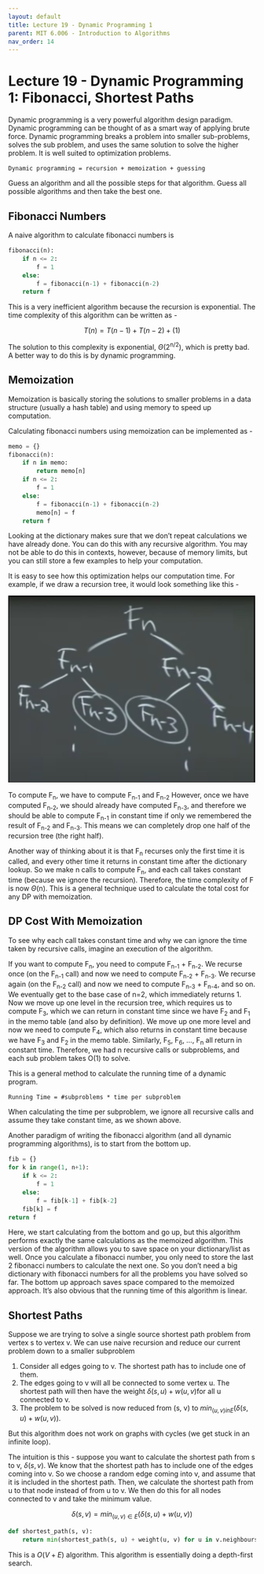 ```yaml
---
layout: default
title: Lecture 19 - Dynamic Programming 1
parent: MIT 6.006 - Introduction to Algorithms
nav_order: 14
---
```


# Lecture 19 - Dynamic Programming 1: Fibonacci, Shortest Paths
Dynamic programming is a very powerful algorithm design paradigm. Dynamic programming can be thought of as a smart way of applying brute force. Dynamic programming breaks a problem into smaller sub-problems, solves the sub problem, and uses the same solution to solve the higher problem. It is well suited to optimization problems.

~~~
Dynamic programming = recursion + memoization + guessing
~~~

Guess an algorithm and all the possible steps for that algorithm. Guess all possible algorithms and then take the best one.

## Fibonacci Numbers
A naive algorithm to calculate fibonacci numbers is

~~~python
fibonacci(n):
    if n <= 2:
        f = 1
    else:
        f = fibonacci(n-1) + fibonacci(n-2)
    return f
~~~

This is a very inefficient algorithm because the recursion is exponential.
The time complexity of this algorithm can be written as -

$$T(n) = T(n-1) + T(n-2) +(1)$$

The solution to this complexity is exponential, $\Theta$(2<sup>n/2</sup>), which is pretty bad. A better way to do this is by dynamic programming.

## Memoization
Memoization is basically storing the solutions to smaller problems in a data structure (usually a hash table) and using memory to speed up computation.

Calculating fibonacci numbers using memoization can be implemented as -

~~~python
memo = {}
fibonacci(n):
    if n in memo:
        return memo[n]
    if n <= 2:
        f = 1
    else:
        f = fibonacci(n-1) + fibonacci(n-2)
        memo[n] = f
    return f
~~~

Looking at the dictionary makes sure that we don’t repeat calculations we have already done. You can do this with any recursive algorithm. You may not be able to do this in contexts, however, because of memory limits, but you can still store a few examples to help your computation.

It is easy to see how this optimization helps our computation time. For example, if we draw a recursion tree, it would look something like this -

![Memoization recursion tree](./media/lec19-1.jpg)

To compute F<sub>n</sub>, we have to compute F<sub>n-1</sub> and F<sub>n-2</sub> However, once we have computed F<sub>n-2</sub>, we should already have computed F<sub>n-3</sub>, and therefore we should be able to compute F<sub>n-1</sub> in constant time if only we remembered the result of F<sub>n-2</sub> and F<sub>n-3</sub>. This means we can completely drop one half of the recursion tree (the right half).

Another way of thinking about it is that F<sub>n</sub> recurses only the first time it is called, and every other time it returns in constant time after the dictionary lookup. So we make n calls to compute F<sub>n</sub>, and each call takes constant time (because we ignore the recursion). Therefore, the time complexity of F is now $\Theta$(n). This is a general technique used to calculate the total cost for any DP with memoization.

## DP Cost With Memoization
To see why each call takes constant time and why we can ignore the time taken by recursive calls, imagine an execution of the algorithm.

If you want to compute F<sub>n</sub>, you need to compute F<sub>n-1</sub> + F<sub>n-2</sub>. We recurse once (on the F<sub>n-1</sub> call) and now we need to compute F<sub>n-2</sub> + F<sub>n-3</sub>. We recurse again (on the F<sub>n-2</sub> call) and now we need to compute F<sub>n-3</sub> + F<sub>n-4</sub>, and so on. We eventually get to the base case of n=2, which immediately returns 1. Now we move up one level in the recursion tree, which requires us to compute F<sub>3</sub>, which we can return in constant time since we have F<sub>2</sub> and F<sub>1</sub> in the memo table (and also by definition). We move up one more level and now we need to compute F<sub>4</sub>, which also returns in constant time because we have F<sub>3</sub> and F<sub>2</sub> in the memo table. Similarly, F<sub>5</sub>, F<sub>6</sub>, …, F<sub>n</sub> all return in constant time. Therefore, we had n recursive calls or subproblems, and each sub problem takes O(1) to solve.

This is a general method to calculate the running time of a dynamic program.

~~~
Running Time = #subproblems * time per subproblem
~~~

When calculating the time per subproblem, we ignore all recursive calls and assume they take constant time, as we shown above.

Another paradigm of writing the fibonacci algorithm (and all dynamic programming algorithms), is to start from the bottom up.

~~~python
fib = {}
for k in range(1, n+1):
    if k <= 2:
        f = 1
    else:
        f = fib[k-1] + fib[k-2]
    fib[k] = f
return f
~~~

Here, we start calculating from the bottom and go up, but this algorithm performs exactly the same calculations as the memoized algorithm. This version of the algorithm allows you to save space on your dictionary/list as well. Once you calculate a fibonacci number, you only need to store the last 2 fibonacci numbers to calculate the next one. So you don’t need a big dictionary with fibonacci numbers for all the problems you have solved so far. The bottom up approach saves space compared to the memoized approach. It’s also obvious that the running time of this algorithm is linear.

## Shortest Paths
Suppose we are trying to solve a single source shortest path problem from vertex s to vertex v. We can use naive recursion and reduce our current problem down to a smaller subproblem

1. Consider all edges going to v. The shortest path has to include one of them.
2. The edges going to v will all be connected to some vertex u. The shortest path will then have the weight $\delta(s,u)+w(u,v)$for all u connected to v.
3. The problem to be solved is now reduced from (s, v) to $min_{(u,v) in E}(\delta(s, u) + w(u, v))$.

But this algorithm does not work on graphs with cycles (we get stuck in an infinite loop).

The intuition is this - suppose you want to calculate the shortest path from s to v, $\delta(s,v)$. We know that the shortest path has to include one of the edges coming into v. So we choose a random edge coming into v, and assume that it is included in the shortest path. Then, we calculate the shortest path from u to that node instead of from u to v. We then do this for all nodes connected to v and take the minimum value.

$$\delta(s,v)=min_{(u, v) \in E}(\delta(s, u) + w(u,v))$$

~~~python
def shortest_path(s, v):
    return min(shortest_path(s, u) + weight(u, v) for u in v.neighbours)
~~~

This is a $O(V+E)$ algorithm. This algorithm is essentially doing a depth-first search.